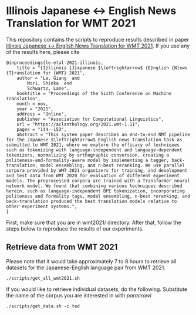 # Illinois Japanese ↔ English News Translation for WMT 2021

This repository contains the scripts to reproduce results described in paper [Illinois Japanese ↔ English News Translation for WMT 2021](https://aclanthology.org/2021.wmt-1.11/). If you use any of the results here, please cite

    @inproceedings{le-etal-2021-illinois,
        title = "{I}llinois {J}apanese $\leftrightarrow$ {E}nglish {N}ews {T}ranslation for {WMT} 2021",
        author = "Le, Giang  and
            Mori, Shinka  and
            Schwartz, Lane",
        booktitle = "Proceedings of the Sixth Conference on Machine Translation",
        month = nov,
        year = "2021",
        address = "Online",
        publisher = "Association for Computational Linguistics",
        url = "https://aclanthology.org/2021.wmt-1.11",
        pages = "144--153",
        abstract = "This system paper describes an end-to-end NMT pipeline for the Japanese $\leftrightarrow$ English news translation task as submitted to WMT 2021, where we explore the efficacy of techniques such as tokenizing with language-independent and language-dependent tokenizers, normalizing by orthographic conversion, creating a politeness-and-formality-aware model by implementing a tagger, back-translation, model ensembling, and n-best reranking. We use parallel corpora provided by WMT 2021 organizers for training, and development and test data from WMT 2020 for evaluation of different experiment models. The preprocessed corpora are trained with a Transformer neural network model. We found that combining various techniques described herein, such as language-independent BPE tokenization, incorporating politeness and formality tags, model ensembling, n-best reranking, and back-translation produced the best translation models relative to other experiment systems.",
    }

First, make sure that you are in wmt2021/ directory. After that, follow the steps below to reproduce the results of our experiments.

## Retrieve data from WMT 2021
Please note that it would take approximately 7 to 8 hours to retrieve all datasets for the Japanese-English language pair from WMT 2021.

    ./scripts/get_all_wmt2021.sh

If you would like to retrieve individual datasets, do the following. Substitute the name of the corpus you are interested in with *paracrawl*

    ./scripts/get_data.sh -c ted
